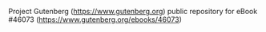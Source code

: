 Project Gutenberg (https://www.gutenberg.org) public repository for eBook #46073 (https://www.gutenberg.org/ebooks/46073)
